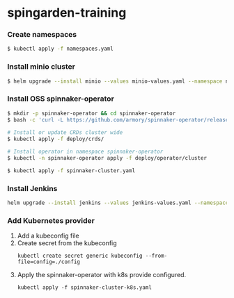 # spingarden-training
### Create namespaces
```bash
$ kubectl apply -f namespaces.yaml
```
### Install minio cluster
```bash
$ helm upgrade --install minio --values minio-values.yaml --namespace ns-minio --version 5.0.17 stable/minio
```
### Install OSS spinnaker-operator 
```bash
$ mkdir -p spinnaker-operator && cd spinnaker-operator
$ bash -c 'curl -L https://github.com/armory/spinnaker-operator/releases/download/v1.0.2/manifests.tgz| tar -xz'
 
# Install or update CRDs cluster wide
$ kubectl apply -f deploy/crds/

# Install operator in namespace spinnaker-operator
$ kubectl -n spinnaker-operator apply -f deploy/operator/cluster

$ kubectl apply -f spinnaker-cluster.yaml

```
### Install Jenkins
```bash
helm upgrade --install jenkins --values jenkins-values.yaml --namespace jenkins --version 2.4.0 stable/jenkins
```

### Add Kubernetes provider

1. Add a kubeconfig file
1. Create secret from the kubeconfig
    ```
    kubectl create secret generic kubeconfig --from-file=config=./config
    ```
1. Apply the spinnaker-operator with k8s provide configured. 
   ```
   kubectl apply -f spinnaker-cluster-k8s.yaml
   ``` 